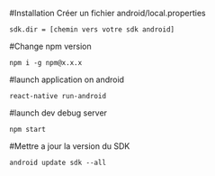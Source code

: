 #Installation
Créer un fichier android/local.properties
```
sdk.dir = [chemin vers votre sdk android]
```

#Change npm version
```
npm i -g npm@x.x.x
```

#launch application on android
```
react-native run-android
```

#launch dev debug server
```
npm start
```

#Mettre a jour la version du SDK

```
android update sdk --all
```

